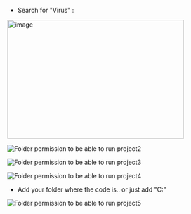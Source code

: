 
- Search for "Virus" : 

<img width="402" height="271" alt="image" src="https://github.com/user-attachments/assets/35f868c9-0027-4f9a-bcd6-9ae72a605a93" />


![Folder permission to be able to run project2](https://github.com/sopra-steria-norge/cloud-akademiet-course-files/blob/main/images/ef-core-migration-images/folder-permissions2.png)


![Folder permission to be able to run project3](https://github.com/sopra-steria-norge/cloud-akademiet-course-files/blob/main/images/ef-core-migration-images/folder-permissions3.png)

![Folder permission to be able to run project4](https://github.com/sopra-steria-norge/cloud-akademiet-course-files/blob/main/images/ef-core-migration-images/folder-permissions4.png)

- Add your folder where the code is.. or just add "C:\"

![Folder permission to be able to run project5](https://github.com/sopra-steria-norge/cloud-akademiet-course-files/blob/main/images/ef-core-migration-images/folder-permissions5.png)
